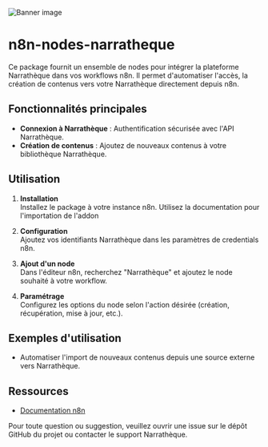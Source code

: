 ![Banner image](https://narratheque.io/wp-content/uploads/2025/05/Logo_narra_txt_1500px_v2.png)

# n8n-nodes-narratheque

Ce package fournit un ensemble de nodes pour intégrer la plateforme Narrathèque dans vos workflows n8n. Il permet d'automatiser l'accès, la création de contenus vers votre Narrathèque directement depuis n8n.

## Fonctionnalités principales

- **Connexion à Narrathèque** : Authentification sécurisée avec l'API Narrathèque.
- **Création de contenus** : Ajoutez de nouveaux contenus à votre bibliothèque Narrathèque.

## Utilisation

1. **Installation**  
	Installez le package à votre instance n8n. Utilisez la documentation pour l'importation de l'addon

2. **Configuration**  
	Ajoutez vos identifiants Narrathèque dans les paramètres de credentials n8n.

3. **Ajout d'un node**  
	Dans l'éditeur n8n, recherchez "Narrathèque" et ajoutez le node souhaité à votre workflow.

4. **Paramétrage**  
	Configurez les options du node selon l'action désirée (création, récupération, mise à jour, etc.).

## Exemples d'utilisation

- Automatiser l'import de nouveaux contenus depuis une source externe vers Narrathèque.

## Ressources

- [Documentation n8n](https://docs.n8n.io/)


Pour toute question ou suggestion, veuillez ouvrir une issue sur le dépôt GitHub du projet ou contacter le support Narrathèque.



